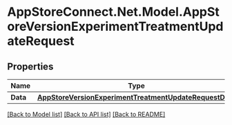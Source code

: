 # AppStoreConnect.Net.Model.AppStoreVersionExperimentTreatmentUpdateRequest

## Properties

Name | Type | Description | Notes
------------ | ------------- | ------------- | -------------
**Data** | [**AppStoreVersionExperimentTreatmentUpdateRequestData**](AppStoreVersionExperimentTreatmentUpdateRequestData.md) |  | 

[[Back to Model list]](../README.md#documentation-for-models) [[Back to API list]](../README.md#documentation-for-api-endpoints) [[Back to README]](../README.md)

